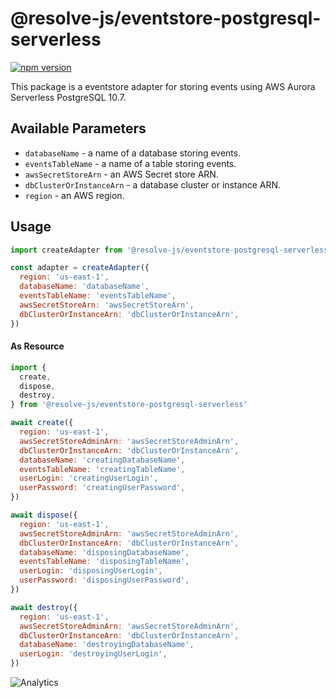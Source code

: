 # **@resolve-js/eventstore-postgresql-serverless**

[![npm version](https://badge.fury.io/js/@resolve-js/eventstore-postgresql-serverless.svg)](https://badge.fury.io/js/@resolve-js/eventstore-postgresql-serverless)

This package is a eventstore adapter for storing events using AWS Aurora Serverless PostgreSQL 10.7.

## Available Parameters

- `databaseName` - a name of a database storing events.
- `eventsTableName` - a name of a table storing events.
- `awsSecretStoreArn` - an AWS Secret store ARN.
- `dbClusterOrInstanceArn` - a database cluster or instance ARN.
- `region` - an AWS region.

## Usage

```js
import createAdapter from '@resolve-js/eventstore-postgresql-serverless'

const adapter = createAdapter({
  region: 'us-east-1',
  databaseName: 'databaseName',
  eventsTableName: 'eventsTableName',
  awsSecretStoreArn: 'awsSecretStoreArn',
  dbClusterOrInstanceArn: 'dbClusterOrInstanceArn',
})
```

#### As Resource

```js
import {
  create,
  dispose,
  destroy,
} from '@resolve-js/eventstore-postgresql-serverless'

await create({
  region: 'us-east-1',
  awsSecretStoreAdminArn: 'awsSecretStoreAdminArn',
  dbClusterOrInstanceArn: 'dbClusterOrInstanceArn',
  databaseName: 'creatingDatabaseName',
  eventsTableName: 'creatingTableName',
  userLogin: 'creatingUserLogin',
  userPassword: 'creatingUserPassword',
})

await dispose({
  region: 'us-east-1',
  awsSecretStoreAdminArn: 'awsSecretStoreAdminArn',
  dbClusterOrInstanceArn: 'dbClusterOrInstanceArn',
  databaseName: 'disposingDatabaseName',
  eventsTableName: 'disposingTableName',
  userLogin: 'disposingUserLogin',
  userPassword: 'disposingUserPassword',
})

await destroy({
  region: 'us-east-1',
  awsSecretStoreAdminArn: 'awsSecretStoreAdminArn',
  dbClusterOrInstanceArn: 'dbClusterOrInstanceArn',
  databaseName: 'destroyingDatabaseName',
  userLogin: 'destroyingUserLogin',
})
```

![Analytics](https://ga-beacon.appspot.com/UA-118635726-1/packages-@resolve-js/eventstore-postgresql-serverless-readme?pixel)
